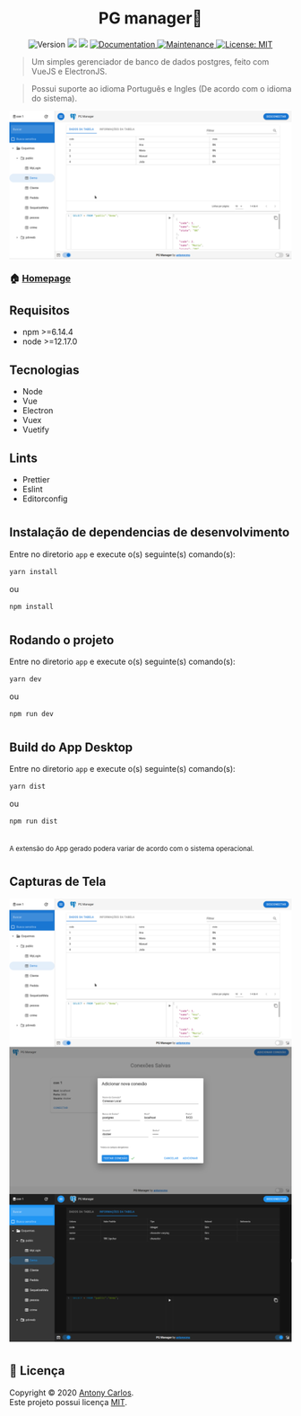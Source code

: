 <h1 align="center">PG manager👋</h1>

<p align="center">
  <img alt="Version" src="https://img.shields.io/badge/version-0.8.0-blue.svg?cacheSeconds=2592000" />
  <img src="https://img.shields.io/badge/npm-%3E%3D6.14.4-blue.svg" />
  <img src="https://img.shields.io/badge/node-%3E%3D12.17.0-blue.svg" />
  <a href="https://github.com/antonycms/pg-manager#readme" target="_blank">
    <img alt="Documentation" src="https://img.shields.io/badge/documentation-yes-brightgreen.svg" />
  </a>
  <a href="https://github.com/antonycms/pg-manager/graphs/commit-activity" target="_blank">
    <img alt="Maintenance" src="https://img.shields.io/badge/Maintained%3F-yes-green.svg" />
  </a>
  <a href="https://github.com/antonycms/pg-manager/blob/master/LICENSE" target="_blank">
    <img alt="License: MIT" src="https://img.shields.io/github/license/antonycms/pg-manager" />
  </a>
</p>

> Um simples gerenciador de banco de dados postgres, feito com VueJS e ElectronJS.

> Possui suporte ao idioma Português e Ingles (De acordo com o idioma do sistema).

<img  align="center" src="./images/print1.png"/>

### 🏠 [Homepage](https://github.com/antonycms/pg-manager)

## Requisitos
- npm >=6.14.4
- node >=12.17.0

## Tecnologias
- Node
- Vue
- Electron
- Vuex
- Vuetify

## Lints
- Prettier
- Eslint
- Editorconfig

#

## Instalação de dependencias de desenvolvimento
Entre no diretorio `app` e execute o(s) seguinte(s) comando(s):
```sh
yarn install
```
ou
```sh
npm install
```
#
## Rodando o projeto
Entre no diretorio `app` e execute o(s) seguinte(s) comando(s):
```sh
yarn dev
```
ou
```sh
npm run dev
```
#
## Build do App Desktop
Entre no diretorio `app` e execute o(s) seguinte(s) comando(s):
```sh
yarn dist
```
ou
```sh
npm run dist
```
<br/>
<small>A extensão do App gerado podera variar de acordo com o sistema operacional.</small>

#

## Capturas de Tela
<img  align="center" src="./images/print1.png"/>
<img  align="center" src="./images/print2.png"/>
<img  align="center" src="./images/print3.png"/>

#
## 📝 Licença

Copyright © 2020 [Antony Carlos](https://github.com/antonycms).<br />
Este projeto possui licença [MIT](https://github.com/antonycms/pg-manager/blob/master/LICENSE).
